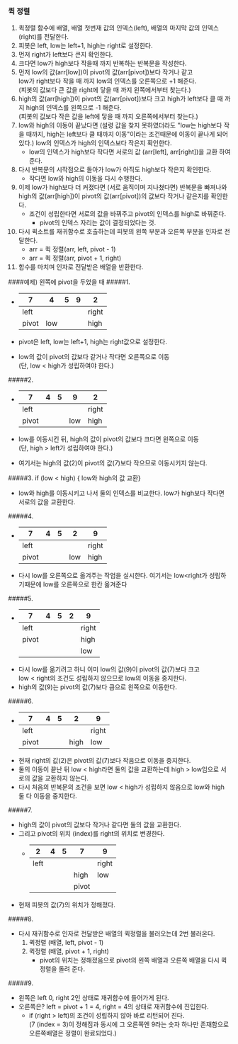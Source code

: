 ### 퀵 정렬
1. 퀵정렬 함수에 배열, 배열 첫번재 값의 인덱스(left),
   배열의 마지막 값의 인덱스(right)를 전달한다.
2. 피봇은 left, low는 left+1, high는 right로 설정한다.
3. 먼저 right가 left보다 큰지 확인한다.
4. 크다면 low가 high보다 작을때 까지 반복하는 반복문을 작성한다.
5. 먼저 low의 값(arr[low])이 pivot의 값(arr[pivot])보다 작거나 같고  
low가 right보다 작을 때 까지 low의 인덱스를 오른쪽으로 +1 해준다.  
   (피봇의 값보다 큰 값을 right에 닿을 때 까지 왼쪽에서부터 찾는다.)
6. high의 값(arr[high])이 pivot의 값(arr[pivot])보다 크고
high가 left보다 클 때 까지 high의 인덱스를 왼쪽으로 -1 해준다.  
   (피봇의 값보다 작은 값을 left에 닿을 때 까지 오른쪽에서부터 찾는다.)
7. low와 high의 이동이 끝났다면 (설령 값을 찾지 못하였더라도 "low는 high보다
작을 때까지, high는 left보다 클 때까지 이동"이라는 조건때문에 이동이 끝나게 
되어있다.) low의 인덱스가 high의 인덱스보다 작은지 확인한다.
    - low의 인덱스가 high보다 작다면 서로의 값 (arr[left], arr[right])을 교환
   하여준다.
8. 다시 반복문의 시작점으로 돌아가 low가 아직도 high보다 작은지 확인한다.
   - 작다면 low와 high의 이동을 다시 수행한다.
9. 이제 low가 high보다 더 커졌다면 (서로 움직이며 지나쳤다면) 반복문을
빠져나와 high의 값(arr[high])이 pivot의 값(arr[pivot])의 값보다 작거나
같은지를 확인한다.
    - 조건이 성립한다면 서로의 값을 바꿔주고 pivot의 인덱스를  high로 바꿔준다.
      - pivot의 인덱스 자리는 값이 결정되었다는 것.
10. 다시 퀵소트를 재귀함수로 호출하는데 피봇의 왼쪽 부분과 오른쪽 부분을 인자로
전달한다.
    - arr = 퀵 정렬(arr, left, pivot - 1)
    - arr = 퀵 정렬(arr, pivot + 1, right)
11. 함수를 마치며 인자로 전달받은 배열을 반환한다.


####예제) 왼쪽에 pivot을 두었을 때
#####1. 
   - |7|4|5|9|2|
     |---|---|---|---|---|
     | left |  |  |  | right
     | pivot | low |  |  | high

   - pivot은 left, low는 left+1, high는 right값으로 설정한다.
   - low의 값이 pivot의 값보다 같거나 작다면 오른쪽으로 이동  
   (단, low < high가 성립하여야 한다.)


#####2. 
   - |7|4|5|9|2|
     |---|---|---|---|---|
     | left |  |  |  | right
     | pivot |  |  | low | high

   - low를 이동시킨 뒤, high의 값이 pivot의 값보다 크다면 왼쪽으로 이동  
     (단, high > left가 성립하여야 한다.)
   - 여기서는 high의 값(2)이 pivot의 값(7)보다 작으므로 이동시키지 않는다.


#####3. if (low < high) { low와 high의 값 교환}
   - low와 high를 이동시키고 나서 둘의 인덱스를 비교한다.
   low가 high보다 작다면 서로의 값을 교환한다.


#####4.
   - |7|4|5|2|9|
     |---|---|---|---|---|
     | left |  |  |  | right
     | pivot |  |  | low | high
   - 다시 low를 오른쪽으로 옮겨주는 작업을 실시한다.
   여기서는 low<right가 성립하기때문에 low를 오른쪽으로 한칸 옮겨준다

#####5.
 - |7|4|5|2|9|
   |---|---|---|---|---|
   | left |  |  |  | right
   | pivot |  |  |  | high
   |  |  |  |  | low
 - 다시 low를 옮기려고 하니 이미 low의 값(9)이 pivot의 값(7)보다 크고  
 low < right의 조건도 성립하지 않으므로 low의 이동을 중지한다.
 - high의 값(9)는 pivot의 값(7)보다 큼으로 왼쪽으로 이동한다.


#####6.
 - |7|4|5|2|9|
   |---|---|---|---|---|
   | left |  |  |  | right
   | pivot |  |  | high | low
 - 현재 right의 값(2)은 pivot의 값(7)보다 작음으로 이동을 중지한다.
 - 둘의 이동이 끝난 뒤 low < high라면 둘의 값을 교환하는데 high > low임으로 
서로의 값을 교환하지 않는다.
 - 다시 처음의  반복문의 조건을 보면 low < high가 성립하지 않음으로 
low와 high 둘 다 이동을 중지한다.

#####7.
- high의 값이 pivot의 값보다 작거나 같다면 둘의 값을 교환한다.
- 그리고 pivot의 위치 (index)를 right의 위치로 변경한다.
  - |2|4|5|7|9|
    |---|---|---|---|---|
    | left |  |  |  | right
    |  |  |  | high | low
    |  |  |  | pivot | 
- 현재 피봇의 값(7)의 위치가 정해졌다.

#####8.
- 다시 재귀함수로 인자로 전달받은 배열의 퀵정렬을 불러오는데 2번 불러온다.
    1. 퀵정렬 (배열, left, pivot - 1)
    2. 퀵정렬 (배열, pivot + 1, right)
        - pivot의 위치는 정해졌음으로 pivot의 왼쪽 배열과 오른쪽 배열을
       다시 퀵정렬을 돌려 준다.

#####9.
- 왼쪽은 left 0, right 2인 상태로 재귀함수에 들어가게 된다.
- 오른쪽은? left = pivot + 1 = 4, right = 4의 상태로 재귀함수에 진입한다.
  - if (right > left)의 조건이 성립하지 않아 바로 리턴되어 진다.  
    (7 (index = 3)이 정해짐과  동시에 그 오른쪽엔 9라는 숫자 하나만 존재함으로 
  오른쪽배열은 정렬이 완료되었다.)